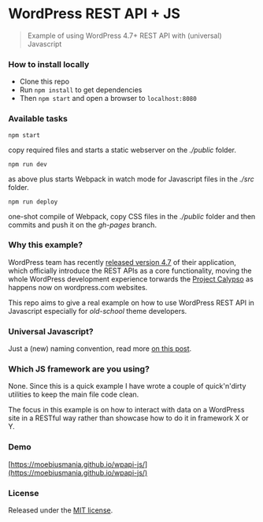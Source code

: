 # WordPress REST API + JS

> Example of using WordPress 4.7+ REST API with (universal) Javascript

### How to install locally
* Clone this repo
* Run ```npm install``` to get dependencies
* Then ```npm start``` and open a browser to ```localhost:8080```

### Available tasks
```
npm start
```
copy required files and starts a static webserver on the *./public* folder.

```
npm run dev
```
as above plus starts Webpack in watch mode for Javascript files in the *./src* folder.

```
npm run deploy
```
one-shot compile of Webpack, copy CSS files in the *./public* folder and then commits and push it on the *gh-pages* branch.

### Why this example?
WordPress team has recently [released version 4.7](https://wordpress.org/news/2016/12/vaughan/) of their application, which officially introduce the REST APIs as a core functionality, moving the whole WordPress development experience torwards the [Project Calypso](https://ma.tt/2015/11/dance-to-calypso/) as happens now on wordpress.com websites.

This repo aims to give a real example on how to use WordPress REST API in Javascript especially for *old-school* theme developers.

### Universal Javascript?
Just a (new) naming convention, read more [on this post](https://medium.com/@mjackson/universal-javascript-4761051b7ae9#.yeha2l5d7).

### Which JS framework are you using?
None. Since this is a quick example I have wrote a couple of quick'n'dirty utilities to keep the main file code clean.

The focus in this example is on how to interact with data on a WordPress site in a RESTful way rather than showcase how to do it in framework X or Y.

### Demo
[https://moebiusmania.github.io/wpapi-js/](https://moebiusmania.github.io/wpapi-js/)

### License
Released under the [MIT license](LICENSE).
